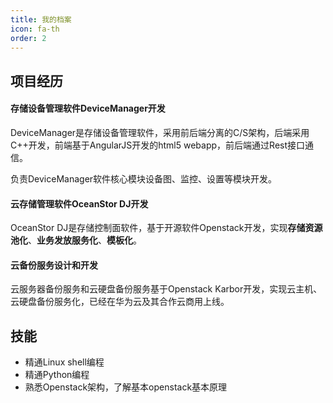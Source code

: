 ```yaml
---
title: 我的档案
icon: fa-th
order: 2
---
```


## 项目经历

#### 存储设备管理软件DeviceManager开发
DeviceManager是存储设备管理软件，采用前后端分离的C/S架构，后端采用C++开发，前端基于AngularJS开发的html5 webapp，前后端通过Rest接口通信。

负责DeviceManager软件核心模块设备图、监控、设置等模块开发。

#### 云存储管理软件OceanStor DJ开发
OceanStor DJ是存储控制面软件，基于开源软件Openstack开发，实现**存储资源池化**、**业务发放服务化**、**模板化**。

#### 云备份服务设计和开发
云服务器备份服务和云硬盘备份服务基于Openstack Karbor开发，实现云主机、云硬盘备份服务化，已经在华为云及其合作云商用上线。

## 技能
- 精通Linux shell编程
- 精通Python编程
- 熟悉Openstack架构，了解基本openstack基本原理